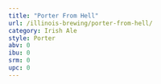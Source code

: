 ```yaml
---
title: "Porter From Hell"
url: /illinois-brewing/porter-from-hell/
category: Irish Ale
style: Porter
abv: 0
ibu: 0
srm: 0
upc: 0
---
```


